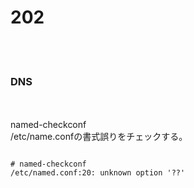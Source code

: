 <h1>202</h1><br><br>

<h3>DNS</h3>
<br><br>
named-checkconf<br>
/etc/name.confの書式誤りをチェックする。<br>

```

# named-checkconf
/etc/named.conf:20: unknown option '??'

```


